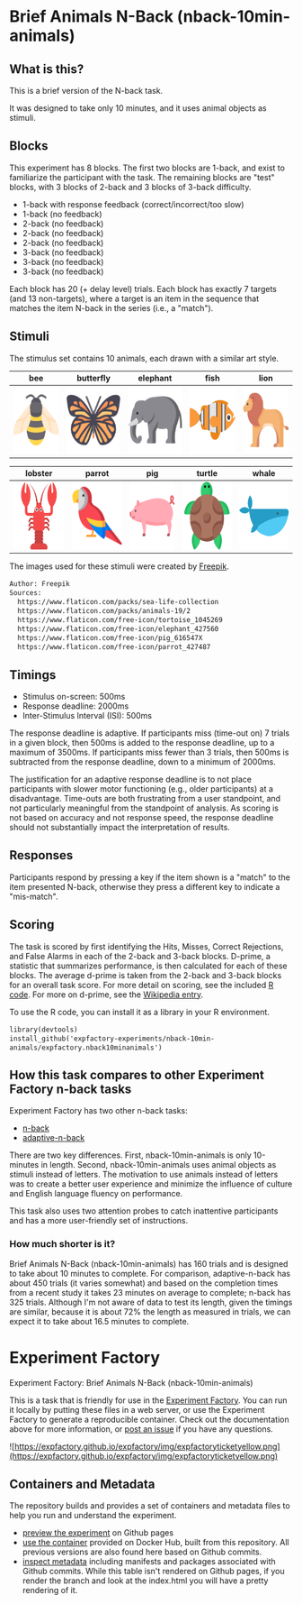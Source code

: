 # Brief Animals N-Back (nback-10min-animals)

## What is this?

This is a brief version of the N-back task. 

It was designed to take only 10 minutes, and it uses animal objects as stimuli.

## Blocks

This experiment has 8 blocks. The first two blocks are 1-back, and exist to familiarize the participant with the task. The remaining blocks are "test" blocks, with 3 blocks of 2-back and 3 blocks of 3-back difficulty.

  - 1-back with response feedback (correct/incorrect/too slow)
  - 1-back (no feedback)
  - 2-back (no feedback)
  - 2-back (no feedback)
  - 2-back (no feedback)
  - 3-back (no feedback)
  - 3-back (no feedback)
  - 3-back (no feedback)

Each block has 20 (+ delay level) trials. Each block has exactly 7 targets (and 13 non-targets), where a target is an item in the sequence that matches the item N-back in the series (i.e., a "match").

## Stimuli

The stimulus set contains 10 animals, each drawn with a similar art style.

| bee | butterfly | elephant | fish | lion |
|---|---|---|---|---|
|  <img src="https://github.com/expfactory-experiments/nback-10min-animals/blob/53b6ca36591bcfec81913d0c87711345fe1523d0/stims/bee.svg"  width="120" height="120"> |  <img src="https://github.com/expfactory-experiments/nback-10min-animals/blob/53b6ca36591bcfec81913d0c87711345fe1523d0/stims/butterfly.svg" width="120" height="120"> |  <img src="https://github.com/expfactory-experiments/nback-10min-animals/blob/53b6ca36591bcfec81913d0c87711345fe1523d0/stims/elephant.svg"  width="120" height="120"> | <img src="https://github.com/expfactory-experiments/nback-10min-animals/blob/53b6ca36591bcfec81913d0c87711345fe1523d0/stims/fish.svg"  width="120" height="120">  | <img src="https://github.com/expfactory-experiments/nback-10min-animals/blob/53b6ca36591bcfec81913d0c87711345fe1523d0/stims/lion.svg"  width="120" height="120">  |

| lobster | parrot | pig | turtle | whale |
|---|---|---|---|---|
|  <img src="https://github.com/expfactory-experiments/nback-10min-animals/blob/53b6ca36591bcfec81913d0c87711345fe1523d0/stims/lobster.svg"  width="120" height="120"> | <img src="https://github.com/expfactory-experiments/nback-10min-animals/blob/53b6ca36591bcfec81913d0c87711345fe1523d0/stims/parrot.svg"  width="120" height="120">  | <img src="https://github.com/expfactory-experiments/nback-10min-animals/blob/53b6ca36591bcfec81913d0c87711345fe1523d0/stims/pig.svg"  width="120" height="120">  | <img src="https://github.com/expfactory-experiments/nback-10min-animals/blob/53b6ca36591bcfec81913d0c87711345fe1523d0/stims/tortoise.svg"  width="120" height="120">  |  <img src="https://github.com/expfactory-experiments/nback-10min-animals/blob/53b6ca36591bcfec81913d0c87711345fe1523d0/stims/whale.svg"  width="120" height="120"> |

The images used for these stimuli were created by [Freepik](https://www.freepik.com).

```
Author: Freepik
Sources: 
  https://www.flaticon.com/packs/sea-life-collection
  https://www.flaticon.com/packs/animals-19/2
  https://www.flaticon.com/free-icon/tortoise_1045269
  https://www.flaticon.com/free-icon/elephant_427560
  https://www.flaticon.com/free-icon/pig_616547X
  https://www.flaticon.com/free-icon/parrot_427487
```

## Timings

 - Stimulus on-screen: 500ms
 - Response deadline: 2000ms
 - Inter-Stimulus Interval (ISI): 500ms
 
The response deadline is adaptive. If participants miss (time-out on) 7 trials in a given block, then 500ms is added to the response deadline, up to a maximum of 3500ms. If participants miss fewer than 3 trials, then 500ms is subtracted from the response deadline, down to a minimum of 2000ms.

The justification for an adaptive response deadline is to not place participants with slower motor functioning (e.g., older participants) at a disadvantage. Time-outs are both frustrating from a user standpoint, and not particularly meaningful from the standpoint of analysis. As scoring is not based on accuracy and not response speed, the response deadline should not substantially impact the interpretation of results.

## Responses

Participants respond by pressing a key if the item shown is a "match" to the item presented N-back, otherwise they press a different key to indicate a "mis-match".

## Scoring

The task is scored by first identifying the Hits, Misses, Correct Rejections, and False Alarms in each of the 2-back and 3-back blocks. D-prime, a statistic that summarizes performance, is then calculated for each of these blocks. The average d-prime is taken from the 2-back and 3-back blocks for an overall task score. For more detail on scoring, see the included [R code](https://github.com/expfactory-experiments/nback-10min-animals/blob/master/expfactory.nback10minanimals/R/expfactory.nback10minanimals.R). For more on d-prime, see the [Wikipedia entry](https://en.wikipedia.org/wiki/Sensitivity_index).

To use the R code, you can install it as a library in your R environment.

```
library(devtools)
install_github('expfactory-experiments/nback-10min-animals/expfactory.nback10minanimals')
```

## How this task compares to other Experiment Factory n-back tasks

Experiment Factory has two other n-back tasks:

 - [n-back](https://github.com/expfactory-experiments/n-back)
 - [adaptive-n-back](https://github.com/expfactory-experiments/adaptive-n-back)
 
There are two key differences. First, nback-10min-animals is only 10-minutes in length. Second, nback-10min-animals uses animal objects as stimuli instead of letters. The motivation to use animals instead of letters was to create a better user experience and minimize the influence of culture and English language fluency on performance.

This task also uses two attention probes to catch inattentive participants and has a more user-friendly set of instructions.

### How much shorter is it?

Brief Animals N-Back (nback-10min-animals) has 160 trials and is designed to take about 10 minutes to complete. For comparison, adaptive-n-back has about 450 trials (it varies somewhat) and based on the completion times from a recent study it takes 23 minutes on average to complete; n-back has 325 trials. Although I'm not aware of data to test its length, given the timings are similar, because it is about 72% the length as measured in trials, we can expect it to take about 16.5 minutes to complete.


# Experiment Factory

Experiment Factory: Brief Animals N-Back (nback-10min-animals)

This is a task that is friendly for use in the [Experiment Factory](https://expfactory.github.io/expfactory). You can run it locally by putting these files in a web server, or use the Experiment Factory to generate a reproducible container. Check out the documentation above for more information, or [post an issue](https://www.github.com/expfactory/expfactory/issues) if you have any questions.

![https://expfactory.github.io/expfactory/img/expfactoryticketyellow.png](https://expfactory.github.io/expfactory/img/expfactoryticketyellow.png)

## Containers and Metadata
The repository builds and provides a set of containers and metadata files to help you run and understand the experiment.

 - [preview the experiment](https://expfactory-experiments.github.io/nback-10min-animals/) on Github pages
 - [use the container](https://hub.docker.com/r/expfactory/nback-10min-animals/) provided on Docker Hub, built from this repository. All previous versions are also found here based on Github commits.
 - [inspect metadata](https://github.com/expfactory-experiments/nback-10min-animals/tree/gh-pages) including manifests and packages associated with Github commits. While this table isn't rendered on Github pages, if you render the branch and look at the index.html you will have a pretty rendering of it. 
